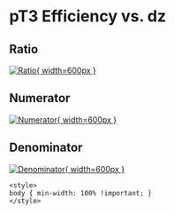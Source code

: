 # pT3 Efficiency vs. dz

## Ratio

[![Ratio](../mtv/var/pT3_eff_dz.png){ width=600px }](../mtv/var/pT3_eff_dz.pdf)

## Numerator

[![Numerator](../mtv/num/pT3_eff_dz_num.png){ width=600px }](../mtv/num/pT3_eff_dz_num.pdf)

## Denominator

[![Denominator](../mtv/den/pT3_eff_dz_den.png){ width=600px }](../mtv/den/pT3_eff_dz_den.pdf)


``` {=html}
<style>
body { min-width: 100% !important; }
</style>
```
